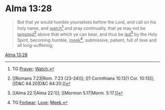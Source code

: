 # Alma 13:28

> But that ye would humble yourselves before the Lord, and call on his holy name, and <u>watch</u>[^a] and pray continually, that ye may not be <u>tempted</u>[^b] above that which ye can bear, and thus be <u>led</u>[^c] by the Holy Spirit, becoming humble, <u>meek</u>[^d], submissive, patient, full of love and all long-suffering;

[Alma 13:28](https://www.churchofjesuschrist.org/study/scriptures/bofm/alma/13?lang=eng&id=p28#p28)


[^a]: TG [Prayer](https://www.churchofjesuschrist.org/study/scriptures/tg/prayer?lang=eng); [Watch.](https://www.churchofjesuschrist.org/study/scriptures/tg/watch?lang=eng)
[^b]: [[Romans 7.23|Rom. 7:23 (23-24)]]; [[1 Corinthians 10.13|1 Cor. 10:13]]; [[D&C 64.20|D&C 64:20.]]
[^c]: [[Alma 22.1|Alma 22:1]]; [[Mormon 5.17|Morm. 5:17.]]
[^d]: TG [Forbear](https://www.churchofjesuschrist.org/study/scriptures/tg/forbear?lang=eng); [Love](https://www.churchofjesuschrist.org/study/scriptures/tg/love?lang=eng); [Meek.](https://www.churchofjesuschrist.org/study/scriptures/tg/meek?lang=eng)
